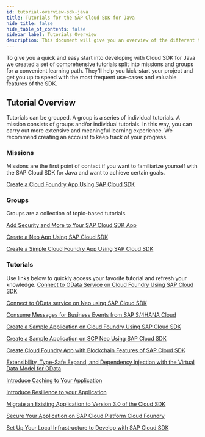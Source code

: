 ```yaml
---
id: tutorial-overview-sdk-java
title: Tutorials for the SAP Cloud SDK for Java
hide_title: false
hide_table_of_contents: false
sidebar_label: Tutorials Overview
description: This document will give you an overview of the different tutorials for the SAP Cloud SDK for Java.
---
```


To give you a quick and easy start into developing with Cloud SDK for Java we created a set of comprehensive tutorials split into missions and groups for a convenient learning path. They'll help you kick-start your project and get you up to speed with the most frequent use-cases and valuable features of the SDK.

## Tutorial Overview

Tutorials can be grouped. A group is a series of individual tutorials. A mission consists of groups and/or individual tutorials. In this way, you can carry out more extensive and meaningful learning experience. We recommend creating an account to keep track of your progress.

### Missions

Missions are the first point of contact if you want to familiarize yourself with the SAP Cloud SDK for Java and want to achieve certain goals.

[Create a Cloud Foundry App Using SAP Cloud SDK](https://developers.sap.com/mission.cloudsdk-cf-app.html)

### Groups

Groups are a collection of topic-based tutorials.

[Add Security and More to Your SAP Cloud SDK App](https://developers.sap.com/group.cloudsdk-more-features.html)

[Create a Neo App Using SAP Cloud SDK](https://developers.sap.com/group.s4sdk-neo.html)

[Create a Simple Cloud Foundry App Using SAP Cloud SDK](https://developers.sap.com/group.s4sdk-cloud-foundry.html)


### Tutorials
Use links below to quickly access your favorite tutorial and refresh your knowledge.
[Connect to OData Service on Cloud Foundry Using SAP Cloud SDK](https://developers.sap.com/tutorials/s4sdk-odata-service-cloud-foundry.html)

[Connect to OData service on Neo using SAP Cloud SDK](https://developers.sap.com/tutorials/s4sdk-odata-service-neo.html)

[Consume Messages for Business Events from SAP S/4HANA Cloud](https://developers.sap.com/tutorials/s4sdk-consuming-messages.html)

[Create a Sample Application on Cloud Foundry Using SAP Cloud SDK](https://developers.sap.com/tutorials/s4sdk-cloud-foundry-sample-application.html)

[Create a Sample Application on SCP Neo Using SAP Cloud SDK](https://developers.sap.com/tutorials/s4sdk-scp-neo-sample-application.html)

[Create Cloud Foundry App with Blockchain Features of SAP Cloud SDK](https://developers.sap.com/tutorials/blockchain-sdk-sample.html)

[Extensibility, Type-Safe Expand, and Dependency Injection with the Virtual Data Model for OData](https://developers.sap.com/tutorials/cloudsdk-extensibility-type-safe-expand.html)

[Introduce Caching to Your Application](https://developers.sap.com/tutorials/s4sdk-caching.html)

[Introduce Resilience to your Application](https://developers.sap.com/tutorials/s4sdk-resilience.html)

[Migrate an Existing Application to Version 3.0 of the Cloud SDK](https://developers.sap.com/tutorials/s4sdk-migration-v3.html)

[Secure Your Application on SAP Cloud Platform Cloud Foundry](https://developers.sap.com/tutorials/s4sdk-secure-cloudfoundry.html)

[Set Up Your Local Infrastructure to Develop with SAP Cloud SDK](https://developers.sap.com/tutorials/s4sdk-setup.html)
